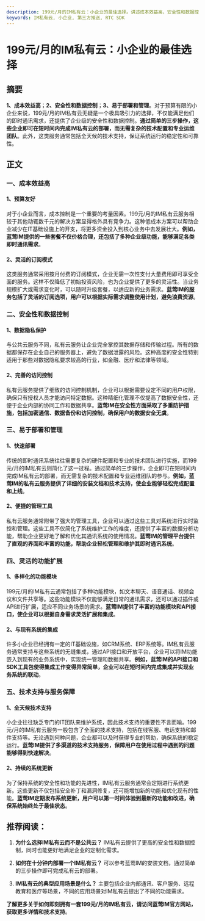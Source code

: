 ```yaml
---
description: 199元/月的IM私有云：小企业的最佳选择。讲述成本效益高，安全性和数据控制，易于部署和管理，灵活的功能扩展。
keywords: IM私有云, 小企业, 第三方推送, RTC SDK
---
```

# 199元/月的IM私有云：小企业的最佳选择

## 摘要

**1、成本效益高**；**2、安全性和数据控制**；**3、易于部署和管理**。对于预算有限的小企业来说，199元/月的IM私有云无疑是一个极具吸引力的选择，不仅能满足他们的即时通讯需求，还提供了企业级的安全性和数据控制。**通过简单的三步操作，这些企业即可在短时间内完成IM私有云的部署，而无需复杂的技术配置和专业运维团队**。此外，这类服务通常包括全天候的技术支持，保证系统运行的稳定性和可靠性。

## 正文

### 一、成本效益高

#### 1、预算友好

对于小企业而言，成本控制是一个重要的考量因素。199元/月的IM私有云服务相较于其他动辄数千元的解决方案显得格外具有竞争力。这种低成本方案可以帮助企业减少在IT基础设施上的开支，将更多资金投入到核心业务中去发展壮大。**例如，蓝莺IM提供的一些套餐不仅价格合理，还包括了多种企业级功能，能够满足各类即时通讯需求**。

#### 2、灵活的订阅模式

这类服务通常采用按月付费的订阅模式，企业无需一次性支付大量费用即可享受全面的服务。这样不仅降低了初始投资风险，也为企业提供了更多的灵活性。当业务规模扩大或需求变化时，可以随时升级套餐，以适应新的业务需求。**蓝莺IM的服务包括了灵活的订阅选项，用户可以根据实际需求调整使用计划，避免浪费资源**。

### 二、安全性和数据控制

#### 1、数据隐私保护

与公共云服务不同，私有云服务让企业完全掌控其数据存储和传输过程。所有的数据都保存在企业自己的服务器上，避免了数据泄露的风险。这种高度的安全性特别适用于那些对数据隐私要求较高的行业，如金融、医疗和法律等领域。

#### 2、完善的访问控制

私有云服务提供了细致的访问控制机制，企业可以根据需要设定不同的用户权限，确保只有授权人员才能访问特定数据。这种精细化管理不仅提高了数据安全性，还便于企业内部的协同工作和数据共享。**蓝莺IM在安全性方面采取了多重防护措施，包括加密通信、数据备份和访问控制，确保用户的数据安全无虞**。

### 三、易于部署和管理

#### 1、快速部署

传统的即时通讯系统往往需要复杂的硬件配置和专业的技术团队进行实施，而199元/月的IM私有云则简化了这一过程。通过简单的三步操作，企业即可在短时间内完成IM私有云的部署，而无需复杂的技术配置和专业运维团队的参与。**例如，蓝莺IM的私有云服务提供了详细的安装文档和技术支持，使企业能够轻松完成配置和上线**。

#### 2、便捷的管理工具

私有云服务通常附带了强大的管理工具，企业可以通过这些工具对系统进行实时监控和管理。这些工具不仅简化了系统维护工作的难度，还提供了丰富的数据分析功能，帮助企业更好地了解和优化其通讯系统的使用情况。**蓝莺IM的管理平台提供了直观的界面和丰富的功能，帮助企业轻松管理和维护其即时通讯系统**。

### 四、灵活的功能扩展

#### 1、多样化的功能模块

199元/月的IM私有云通常包括了多种功能模块，如文本聊天、语音通话、视频会议和文件共享等。这些功能模块不仅能够满足日常的通讯需求，还可以通过插件或API进行扩展，适应不同业务场景的需求。**蓝莺IM提供了丰富的功能模块和API接口，使企业可以根据自身需求灵活扩展和集成**。

#### 2、与现有系统的集成

许多小企业已经拥有一定的IT基础设施，如CRM系统、ERP系统等。IM私有云服务通常支持与这些系统的无缝集成，通过API接口和开放平台，企业可以将IM功能嵌入到现有的业务系统中，实现统一管理和数据共享。**例如，蓝莺IM的API接口和SDK工具包使得集成工作变得异常简单，企业可以在短时间内完成集成并实现业务系统的联动**。

### 五、技术支持与服务保障

#### 1、全天候技术支持

小企业往往缺乏专门的IT团队来维护系统，因此技术支持的重要性不言而喻。199元/月的IM私有云服务一般包含了全面的技术支持，包括在线客服、电话支持和邮件支持等。无论遇到何种问题，企业都可以及时获得专业的帮助，确保系统的稳定运行。**蓝莺IM提供了多渠道的技术支持服务，保障用户在使用过程中遇到的问题能够得到快速解决**。

#### 2、持续的系统更新

为了保持系统的安全性和功能的先进性，IM私有云服务通常会定期进行系统更新。这些更新不仅包括安全补丁和漏洞修复，还可能增加新的功能和优化现有的性能。**蓝莺IM定期发布系统更新，用户可以第一时间体验到最新的功能和改进，确保系统始终处于最佳状态**。

## 推荐阅读：

1. **为什么选择IM私有云而不是公共云？**
   IM私有云提供了更高的安全性和数据控制，同时也能更好地满足企业的定制化需求。
   
2. **如何在十分钟内部署一个IM私有云？**
   可以参考蓝莺IM的安装文档，通过简单的三步操作即可完成私有云的部署。

3. **IM私有云的典型应用场景是什么？**
   主要包括企业内部通讯、客户服务、远程教育和医疗等场景，不同的应用场景对IM私有云提出了不同的功能需求。

**了解更多关于如何即刻拥有一套199元/月的IM私有云，请访问蓝莺IM官方网站，获取更多详情和技术支持**。